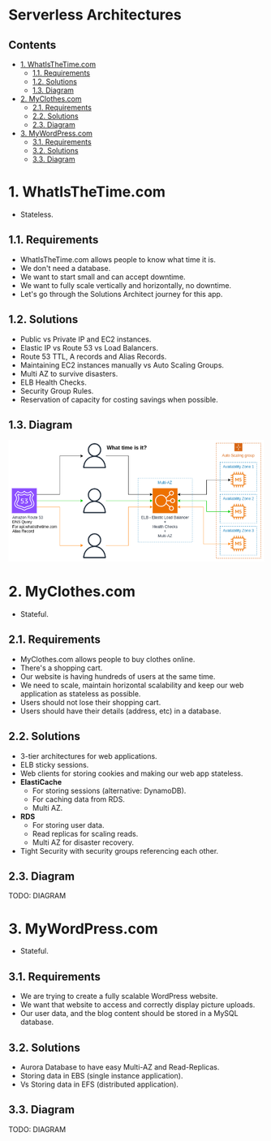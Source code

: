 # Serverless Architectures <!-- omit in toc -->

## Contents <!-- omit in toc -->

- [1. WhatIsTheTime.com](#1-whatisthetimecom)
  - [1.1. Requirements](#11-requirements)
  - [1.2. Solutions](#12-solutions)
  - [1.3. Diagram](#13-diagram)
- [2. MyClothes.com](#2-myclothescom)
  - [2.1. Requirements](#21-requirements)
  - [2.2. Solutions](#22-solutions)
  - [2.3. Diagram](#23-diagram)
- [3. MyWordPress.com](#3-mywordpresscom)
  - [3.1. Requirements](#31-requirements)
  - [3.2. Solutions](#32-solutions)
  - [3.3. Diagram](#33-diagram)

# 1. WhatIsTheTime.com

- Stateless.

## 1.1. Requirements

- WhatIsTheTime.com allows people to know what time it is.
- We don't need a database.
- We want to start small and can accept downtime.
- We want to fully scale vertically and horizontally, no downtime.
- Let's go through the Solutions Architect journey for this app.

## 1.2. Solutions

- Public vs Private IP and EC2 instances.
- Elastic IP vs Route 53 vs Load Balancers.
- Route 53 TTL, A records and Alias Records.
- Maintaining EC2 instances manually vs Auto Scaling Groups.
- Multi AZ to survive disasters.
- ELB Health Checks.
- Security Group Rules.
- Reservation of capacity for costing savings when possible.

## 1.3. Diagram

![Stateless Web App What Time Is It](/Images/Solution%20Architect/StatelessWebAppWhatTimeIsIt.png)

# 2. MyClothes.com

- Stateful.

## 2.1. Requirements

- MyClothes.com allows people to buy clothes online.
- There's a shopping cart.
- Our website is having hundreds of users at the same time.
- We need to scale, maintain horizontal scalability and keep our web application as stateless as possible.
- Users should not lose their shopping cart.
- Users should have their details (address, etc) in a database.

## 2.2. Solutions

- 3-tier architectures for web applications.
- ELB sticky sessions.
- Web clients for storing cookies and making our web app stateless.
- **ElastiCache**
  - For storing sessions (alternative: DynamoDB).
  - For caching data from RDS.
  - Multi AZ.
- **RDS**
  - For storing user data.
  - Read replicas for scaling reads.
  - Multi AZ for disaster recovery.
- Tight Security with security groups referencing each other.

## 2.3. Diagram

TODO: DIAGRAM

# 3. MyWordPress.com

- Stateful.

## 3.1. Requirements

- We are trying to create a fully scalable WordPress website.
- We want that website to access and correctly display picture uploads.
- Our user data, and the blog content should be stored in a MySQL database.

## 3.2. Solutions

- Aurora Database to have easy Multi-AZ and Read-Replicas.
- Storing data in EBS (single instance application).
- Vs Storing data in EFS (distributed application).

## 3.3. Diagram

TODO: DIAGRAM
